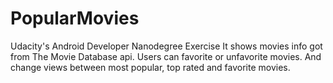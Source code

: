 # PopularMovies
Udacity's Android Developer Nanodegree Exercise
It shows movies info got from The Movie Database api. Users can favorite or unfavorite movies. And change views between most popular, top rated and favorite movies.
